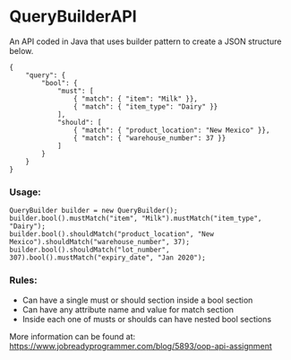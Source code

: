 # QueryBuilderAPI

An API coded in Java that uses builder pattern to create a JSON structure below.
```
{
	"query": {
		"bool": {
			"must": [
				{ "match": { "item": "Milk" }},
				{ "match": { "item_type": "Dairy" }}
			],
			"should": [
				{ "match": { "product_location": "New Mexico" }},
				{ "match": { "warehouse_number": 37 }}
			]
		}
	}
}
```

### Usage:
```
QueryBuilder builder = new QueryBuilder();
builder.bool().mustMatch("item", "Milk").mustMatch("item_type", "Dairy");
builder.bool().shouldMatch("product_location", "New Mexico").shouldMatch("warehouse_number", 37);
builder.bool().shouldMatch("lot_number", 307).bool().mustMatch("expiry_date", "Jan 2020");
```

### Rules:
* Can have a single must or should section inside a bool section
* Can have any attribute name and value for match section
* Inside each one of musts or shoulds can have nested bool sections

More information can be found at: https://www.jobreadyprogrammer.com/blog/5893/oop-api-assignment
